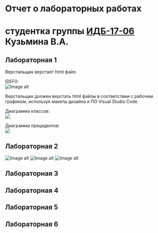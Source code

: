 # Отчет о лабораторных работах
# студентка группы [ИДБ-17-06](https://github.com/stankin/design-2018/wiki/list-idb-17-06) Кузьмина В.А.

## Лабораторная 1

Верстальщик верстает html файл.

IDEF0:           
![Image alt](https://github.com/kereunk/KuzminaValeriya.github.io/blob/master/lab1/ramus.png?raw=True)
      
Верстальщик должен верстать html файлы в соответствии с рабочим графиком, используя макеты дизайна и ПО Visual Studio Code.
       
Диаграмма классов:                   
![](https://github.com/kereunk/KuzminaValeriya.github.io/blob/master/lab1/uml_class.png?raw=True)
       
Диаграмма прецедентов:        
![](https://github.com/kereunk/KuzminaValeriya.github.io/blob/master/lab1/%D0%BF%D1%80%D0%B5%D1%86%D0%B5%D0%B4%D0%B5%D0%BD%D1%82%D1%8B.png?raw=True)
        
## Лабораторная 2
![Image alt](https://github.com/kereunk/KuzminaValeriya.github.io/blob/master/lab%202/1.png?raw=True)
![Image alt](https://github.com/kereunk/KuzminaValeriya.github.io/blob/master/lab%202/2.png?raw=True)
![Image alt](https://github.com/kereunk/KuzminaValeriya.github.io/blob/master/lab%202/3.png?raw=True)

## Лабораторная 3

## Лабораторная 4

## Лабораторная 5

## Лабораторная 6
